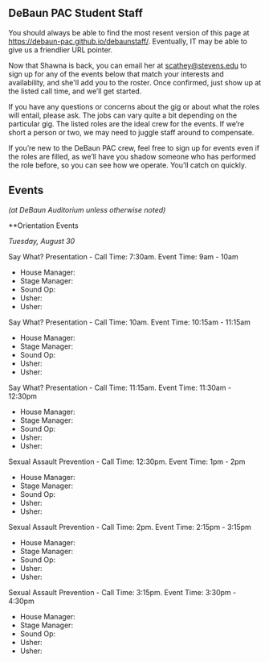 ## DeBaun PAC Student Staff

You should always be able to find the most resent version of this page at <https://debaun-pac.github.io/debaunstaff/>. Eventually, IT may be able to give us a friendlier URL pointer.

Now that Shawna is back, you can email her at <scathey@stevens.edu>  to sign up for any of the events below that match your interests and availability, and she'll add you to the roster. Once confirmed, just show up at the listed call time, and we’ll get started.

If you have any questions or concerns about the gig or about what the roles will entail, please ask. The jobs can vary quite a bit depending on the particular gig. The listed roles are the ideal crew for the events. If we’re short a person or two, we may need to juggle staff around to compensate.

If you’re new to the DeBaun PAC crew, feel free to sign up for events even if the roles are filled, as we’ll have you shadow someone who has performed the role before, so you can see how we operate. You’ll catch on quickly.


## Events
*(at DeBaun Auditorium unless otherwise noted)*

**Orientation Events

*Tuesday, August 30*

Say What? Presentation - Call Time: 7:30am. Event Time: 9am - 10am

- House Manager:
- Stage Manager: 
- Sound Op: 
- Usher: 
- Usher:


Say What? Presentation - Call Time: 10am. Event Time: 10:15am - 11:15am

- House Manager:
- Stage Manager: 
- Sound Op: 
- Usher: 
- Usher:


Say What? Presentation - Call Time: 11:15am. Event Time: 11:30am - 12:30pm

- House Manager:
- Stage Manager: 
- Sound Op: 
- Usher: 
- Usher:


Sexual Assault Prevention - Call Time: 12:30pm. Event Time: 1pm - 2pm 

- House Manager:
- Stage Manager: 
- Sound Op: 
- Usher: 
- Usher:


Sexual Assault Prevention - Call Time: 2pm. Event Time: 2:15pm - 3:15pm 

- House Manager:
- Stage Manager: 
- Sound Op: 
- Usher: 
- Usher:


Sexual Assault Prevention - Call Time: 3:15pm. Event Time: 3:30pm - 4:30pm 

- House Manager:
- Stage Manager: 
- Sound Op: 
- Usher: 
- Usher:

